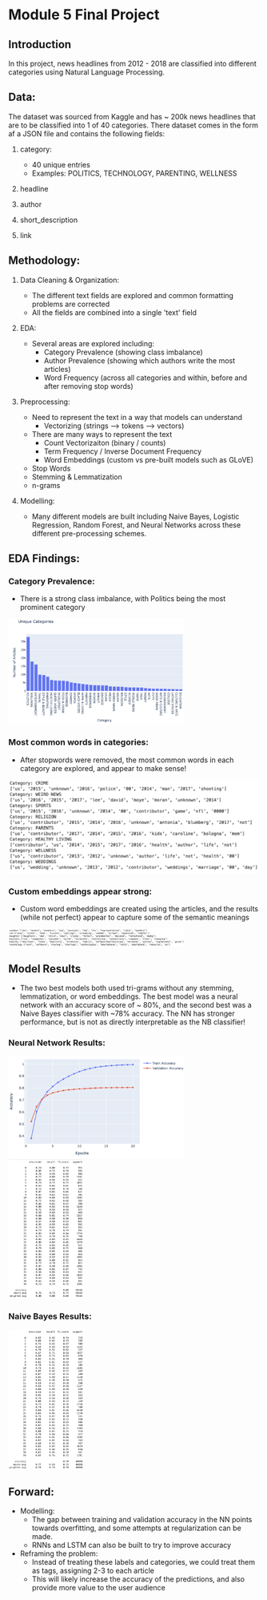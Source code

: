 # Module 5 Final Project

## Introduction
In this project, news headlines from 2012 - 2018 are classified into different categories using Natural Language Processing.

## Data:
The dataset was sourced from Kaggle and has ~ 200k news headlines that are to be classified into 1 of 40 categories.
There dataset comes in the form af a JSON file and contains the following fields:

1) category:
     - 40 unique entries
     - Examples: POLITICS, TECHNOLOGY, PARENTING, WELLNESS

2) headline
3) author
4) short_description
5) link

## Methodology:

1) Data Cleaning & Organization:
     - The different text fields are explored and common formatting problems are corrected
     - All the fields are combined into a single 'text' field

2) EDA:
     - Several areas are explored including:
          - Category Prevalence (showing class imbalance)
          - Author Prevalence (showing which authors write the most articles)
          - Word Frequency (across all categories and within, before and after removing stop words)

3) Preprocessing:
     - Need to represent the text in a way that models can understand
          - Vectorizing (strings --> tokens --> vectors)
     - There are many ways to represent the text
          - Count Vectorizaiton (binary / counts)
          - Term Frequency / Inverse Document Frequency
          - Word Embeddings (custom vs pre-built models such as GLoVE)
     - Stop Words
     - Stemming & Lemmatization
     - n-grams

4) Modelling:
     - Many different models are built including Naive Bayes, Logistic Regression, Random Forest, and Neural Networks across these different pre-processing schemes.

## EDA Findings:

### Category Prevalence:
- There is a strong class imbalance, with Politics being the most prominent category
 <img src="images/article_categories.PNG?raw=true" width="70%" height="70%">

### Most common words in categories:
- After stopwords were removed, the most common words in each category are explored, and appear to make sense!
 <img src="images/common_words_in_category.PNG?raw=true" width="100%" height="100%">

### Custom embeddings appear strong:
- Custom word embeddings are created using the articles, and the results (while not perfect) appear to capture some of the semantic meanings
 <img src="images/custom_embeddings.PNG?raw=true" width="70%" height="70%">

## Model Results
- The two best models both used tri-grams without any stemming, lemmatization, or word embeddings. The best model was a neural network with an accuracy score of ~ 80%, and the second best was a Naive Bayes classifier with ~78% accuracy. The NN has stronger performance, but is not as directly interpretable as the NB classifier!

### Neural Network Results:
 <img src="images/trigrams_nn_results.PNG?raw=true" width="70%" height="70%">
 <img src="images/nn_cr.PNG?raw=true" width="30%" height="30%">

### Naive Bayes Results:
 <img src="images/nb_cr.PNG?raw=true" width="30%" height="30%">

## Forward:
- Modelling:
     - The gap between training and validation accuracy in the NN points towards overfitting, and some attempts at regularization can be made.
     - RNNs and LSTM can also be built to try to improve accuracy
- Reframing the problem:
     - Instead of treating these labels and categories, we could treat them as tags, assigning 2-3 to each article
     - This will likely increase the accuracy of the predictions, and also provide more value to the user audience



 


